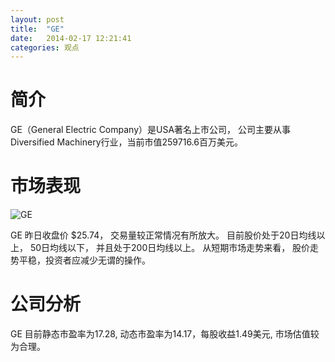 ```yaml
---
layout: post
title:  "GE"
date:   2014-02-17 12:21:41
categories: 观点
---
```


# 简介
GE（General Electric Company）是USA著名上市公司，
公司主要从事Diversified Machinery行业，当前市值259716.6百万美元。

# 市场表现

![GE](http://finviz.com/chart.ashx?t=GE&ty=c&ta=1&p=d&s=l)

GE 昨日收盘价 $25.74，
交易量较正常情况有所放大。
目前股价处于20日均线以上，
50日均线以下，
并且处于200日均线以上。
从短期市场走势来看，
股价走势平稳，投资者应减少无谓的操作。

# 公司分析
GE 目前静态市盈率为17.28, 动态市盈率为14.17，每股收益1.49美元,
市场估值较为合理。
